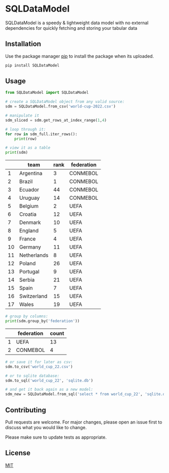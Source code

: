 # SQLDataModel

SQLDataModel is a speedy & lightweight data model with no external dependencies for quickly fetching and storing your tabular data

## Installation

Use the package manager [pip](https://pip.pypa.io/en/stable/) to install the package when its uploaded.

```bash
pip install SQLDataModel
```

## Usage

```python
from SQLDataModel import SQLDataModel

# create a SQLDataModel object from any valid source:
sdm = SQLDataModel.from_csv('world-cup-2022.csv')

# manipulate it
sdm_sliced = sdm.get_rows_at_index_range(1,4)

# loop through it:
for row in sdm_full.iter_rows():
    print(row)

# view it as a table
print(sdm)
```

|    | team        | rank | federation |
|----|-------------|------|------------|
| 1  | Argentina   | 3    | CONMEBOL   |
| 2  | Brazil      | 1    | CONMEBOL   |
| 3  | Ecuador     | 44   | CONMEBOL   |
| 4  | Uruguay     | 14   | CONMEBOL   |
| 5  | Belgium     | 2    | UEFA       |
| 6  | Croatia     | 12   | UEFA       |
| 7  | Denmark     | 10   | UEFA       |
| 8  | England     | 5    | UEFA       |
| 9  | France      | 4    | UEFA       |
| 10 | Germany     | 11   | UEFA       |
| 11 | Netherlands | 8    | UEFA       |
| 12 | Poland      | 26   | UEFA       |
| 13 | Portugal    | 9    | UEFA       |
| 14 | Serbia      | 21   | UEFA       |
| 15 | Spain       | 7    | UEFA       |
| 16 | Switzerland | 15   | UEFA       |
| 17 | Wales       | 19   | UEFA       |

```python
# group by columns:
print(sdm.group_by('federation'))
```

|   | federation | count |
|---|------------|-------|
| 1 | UEFA       | 13    |
| 2 | CONMEBOL   | 4     |

```python
# or save it for later as csv:
sdm.to_csv('world_cup_22.csv')

# or to sqlite database:
sdm.to_sql('world_cup_22', 'sqlite.db')

# and get it back again as a new model:
sdm_new = SQLDataModel.from_sql('select * from world_cup_22', 'sqlite.db')

```
## Contributing

Pull requests are welcome. For major changes, please open an issue first
to discuss what you would like to change.

Please make sure to update tests as appropriate.

## License

[MIT](https://choosealicense.com/licenses/mit/)